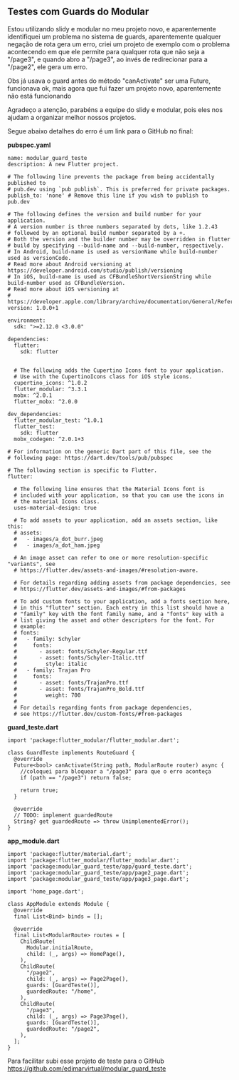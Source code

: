 ## Testes com Guards do Modular

Estou utilizando slidy e modular no meu projeto novo, e aparentemente identifiquei um problema no sistema de guards, aparentemente qualquer negação de rota gera um erro, criei um projeto de exemplo com o problema acontecendo em que ele permite para qualquer rota que não seja a "/page3", e quando abro a "/page3", ao invés de redirecionar para a "/page2", ele gera um erro.

Obs já usava o guard antes do método "canActivate" ser uma Future<bool>, funcionava ok, mais agora que fui fazer um projeto novo, aparentemente não está funcionando

Agradeço a atenção, parabéns a equipe do slidy e modular, pois eles nos ajudam a organizar melhor nossos projetos.

Segue abaixo detalhes do erro é um link para o GitHub no final:
  
**pubspec.yaml**
  
```
name: modular_guard_teste
description: A new Flutter project.

# The following line prevents the package from being accidentally published to
# pub.dev using `pub publish`. This is preferred for private packages.
publish_to: 'none' # Remove this line if you wish to publish to pub.dev

# The following defines the version and build number for your application.
# A version number is three numbers separated by dots, like 1.2.43
# followed by an optional build number separated by a +.
# Both the version and the builder number may be overridden in flutter
# build by specifying --build-name and --build-number, respectively.
# In Android, build-name is used as versionName while build-number used as versionCode.
# Read more about Android versioning at https://developer.android.com/studio/publish/versioning
# In iOS, build-name is used as CFBundleShortVersionString while build-number used as CFBundleVersion.
# Read more about iOS versioning at
# https://developer.apple.com/library/archive/documentation/General/Reference/InfoPlistKeyReference/Articles/CoreFoundationKeys.html
version: 1.0.0+1

environment:
  sdk: ">=2.12.0 <3.0.0"

dependencies:
  flutter:
    sdk: flutter


  # The following adds the Cupertino Icons font to your application.
  # Use with the CupertinoIcons class for iOS style icons.
  cupertino_icons: ^1.0.2
  flutter_modular: ^3.3.1
  mobx: ^2.0.1
  flutter_mobx: ^2.0.0

dev_dependencies:
  flutter_modular_test: ^1.0.1
  flutter_test:
    sdk: flutter
  mobx_codegen: ^2.0.1+3

# For information on the generic Dart part of this file, see the
# following page: https://dart.dev/tools/pub/pubspec

# The following section is specific to Flutter.
flutter:

  # The following line ensures that the Material Icons font is
  # included with your application, so that you can use the icons in
  # the material Icons class.
  uses-material-design: true

  # To add assets to your application, add an assets section, like this:
  # assets:
  #   - images/a_dot_burr.jpeg
  #   - images/a_dot_ham.jpeg

  # An image asset can refer to one or more resolution-specific "variants", see
  # https://flutter.dev/assets-and-images/#resolution-aware.

  # For details regarding adding assets from package dependencies, see
  # https://flutter.dev/assets-and-images/#from-packages

  # To add custom fonts to your application, add a fonts section here,
  # in this "flutter" section. Each entry in this list should have a
  # "family" key with the font family name, and a "fonts" key with a
  # list giving the asset and other descriptors for the font. For
  # example:
  # fonts:
  #   - family: Schyler
  #     fonts:
  #       - asset: fonts/Schyler-Regular.ttf
  #       - asset: fonts/Schyler-Italic.ttf
  #         style: italic
  #   - family: Trajan Pro
  #     fonts:
  #       - asset: fonts/TrajanPro.ttf
  #       - asset: fonts/TrajanPro_Bold.ttf
  #         weight: 700
  #
  # For details regarding fonts from package dependencies,
  # see https://flutter.dev/custom-fonts/#from-packages
```

**guard_teste.dart**

```
import 'package:flutter_modular/flutter_modular.dart';

class GuardTeste implements RouteGuard {
  @override
  Future<bool> canActivate(String path, ModularRoute router) async {
    //coloquei para bloquear a "/page3" para que o erro aconteça
    if (path == "/page3") return false;

    return true;
  }

  @override
  // TODO: implement guardedRoute
  String? get guardedRoute => throw UnimplementedError();
}
```

**app_module.dart**

```
import 'package:flutter/material.dart';
import 'package:flutter_modular/flutter_modular.dart';
import 'package:modular_guard_teste/app/guard_teste.dart';
import 'package:modular_guard_teste/app/page2_page.dart';
import 'package:modular_guard_teste/app/page3_page.dart';

import 'home_page.dart';

class AppModule extends Module {
  @override
  final List<Bind> binds = [];

  @override
  final List<ModularRoute> routes = [
    ChildRoute(
      Modular.initialRoute,
      child: (_, args) => HomePage(),
    ),
    ChildRoute(
      "/page2",
      child: (_, args) => Page2Page(),
      guards: [GuardTeste()],
      guardedRoute: "/home",
    ),
    ChildRoute(
      "/page3",
      child: (_, args) => Page3Page(),
      guards: [GuardTeste()],
      guardedRoute: "/page2",
    ),
  ];
}
```  

Para facilitar subi esse projeto de teste para o GitHub
https://github.com/edimarvirtual/modular_guard_teste

